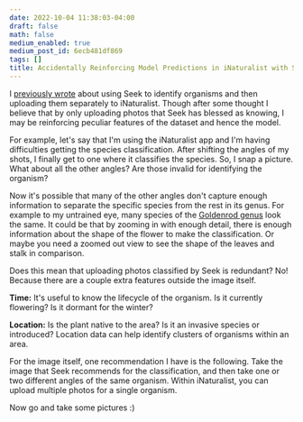 ```yaml
---
date: 2022-10-04 11:38:03-04:00
draft: false
math: false
medium_enabled: true
medium_post_id: 6ecb481df869
tags: []
title: Accidentally Reinforcing Model Predictions in iNaturalist with Seek
---
```


I [previously wrote](/blog/identifying-plants-with-inaturalist/) about using Seek to identify organisms and then uploading them separately to iNaturalist. Though after some thought I believe that by only uploading photos that Seek has blessed as knowing,  I may be reinforcing peculiar features of the dataset and hence the model.

For example, let's say that I'm using the iNaturalist app and I'm having difficulties getting the species classification. After shifting the angles of my shots, I finally get to one where it classifies the species. So, I snap a picture. What about all the other angles? Are those invalid for identifying the organism?

Now it's possible that many of the other angles don't capture enough information to separate the specific species from the rest in its genus. For example to my untrained eye, many species of the [Goldenrod genus](https://www.inaturalist.org/taxa/48678-Solidago/browse_photos) look the same. It could be that by zooming in with enough detail, there is enough information about the shape of the flower to make the classification. Or maybe you need a zoomed out view to see the shape of the leaves and stalk in comparison.

Does this mean that uploading photos classified by Seek is redundant? No! Because there are a couple extra features outside the image itself.

**Time:** It's useful to know the lifecycle of the organism. Is it currently flowering? Is it dormant for the winter? 

**Location:** Is the plant native to the area? Is it an invasive species or introduced? Location data can help identify clusters of organisms within an area.

For the image itself, one recommendation I have is the following. Take the image that Seek recommends for the classification, and then take one or two different angles of the same organism. Within iNaturalist, you can upload multiple photos for a single organism.

Now go and take some pictures :)